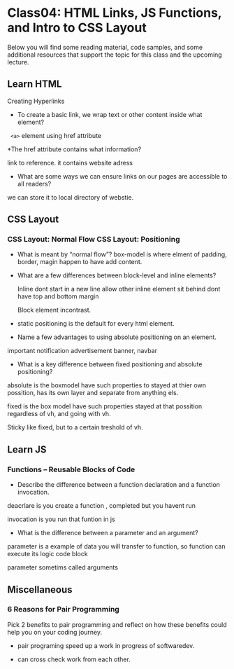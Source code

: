 # Class04: HTML Links, JS Functions, and Intro to CSS Layout

Below you will find some reading material, code samples, and some additional resources that support the topic for this class and the upcoming lecture.



## Learn HTML

Creating Hyperlinks

* To create a basic link, we wrap text or other content inside what element?

` <a>` element using href attribute


*The href attribute contains what information?

link to reference. it contains website adress


* What are some ways we can ensure links on our pages are accessible to all readers? 


we can store it to local directory of webstie.


## CSS Layout
### CSS Layout: Normal Flow CSS Layout: Positioning

* What is meant by “normal flow”?
box-model is where elment of padding, border, magin happen to have add content. 


* What are a few differences between block-level and inline elements?

    Inline dont start in a new line
    allow other inline element sit behind
    dont have top and bottom margin

    Block element incontrast.



* static positioning is the default for every html element.


* Name a few advantages to using absolute positioning on an element.

important notification
advertisement banner, 
navbar


* What is a key difference between fixed positioning and absolute positioning?

absolute is the boxmodel have such properties to stayed at thier own possition, has its own layer and separate from anything els.

fixed is the box model have such properties stayed at that possition regardless of vh, and going with vh.

Sticky like fixed, but to a certain treshold of vh.




## Learn JS
### Functions – Reusable Blocks of Code

* Describe the difference between a function declaration and a function invocation.

deacrlare is you create a function , completed but you havent run

invocation is you run that funtion in js 

* What is the difference between a parameter and an argument?

parameter is a example of data you will transfer to function, so function can execute its logic code block 

parameter sometims called arguments



## Miscellaneous
### 6 Reasons for Pair Programming

Pick 2 benefits to pair programming and reflect on how these benefits could help you on your coding journey.

* pair programing speed up a work in progress of softwaredev.

* can cross check work from each other.
<!-- @import "[TOC]" {cmd="toc" depthFrom=1 depthTo=6 orderedList=false} -->
